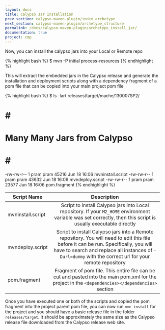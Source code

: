 ```yaml
---
layout: docs
title: Calypso Jar Installation
prev_section: calypso-maven-plugin/index_archetype
next_section: calypso-maven-plugin/archetype_structure
permalink: /docs/calypso-maven-plugin/archetype_install_jar/
documentation: true
project: cmp
---
```


Now, you can install the calypso jars into your Local or Remote repo

{% highlight bash %}
$ mvn -P initial process-resources
{% endhighlight %}

This will extract the embedded jars in the Calypso release and generate the installation and deployment scripts along with a dependency fragment of a pom file that can be copied into your main project pom file


{% highlight bash %}
$ ls -lart releases/target/mache/130007SP2/
# # #
# Many Many Jars from Calypso
# # #
-rw-rw-r-- 1 pram pram     45216 Jun 18 16:06 mvninstall.script
-rw-rw-r-- 1 pram pram     43632 Jun 18 16:06 mvndeploy.script
-rw-rw-r-- 1 pram pram     23577 Jun 18 16:06 pom.fragment
{% endhighlight %}

| Script Name        | Description           |
| ------------- |:-------------:|
|mvninstall.script|Script to install Calypso jars into Local repository. If your `M2_HOME` environment variable was set correctly, then this script is usually executable directly|
|mvndeploy.script|Script to install Calypso jars into a Remote repository. You will need to edit this file before it can be run. Specifically, you will have to search and replace all instances of `-Durl=dummy` with the correct url for your remote repository|
|pom.fragment|Fragment of pom file. This entire file can be cut and pasted into the main pom.xml for the project in the `<dependencies></dependencies>` section|

Once you have executed one or both of the scripts and copied the pom fragment into the project parent pom file, you can now run `mvn install` for the project and you should have a basic release file in the folder `releases/target`. It should be approximately the same size as the Calypso release file downloaded from the Calypso release web site.

